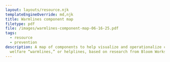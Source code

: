 ```yaml
---
layout: layouts/resource.njk
templateEngineOverride: md,njk
title: Warmlines component map
filetype: pdf
file: /images/warmlines-component-map-06-16-25.pdf
tags:
  - resource
  - prevention
description: A map of components to help visualize and operationalize child
  welfare “warmlines,” or helplines, based on research from Bloom Works.
---
```

